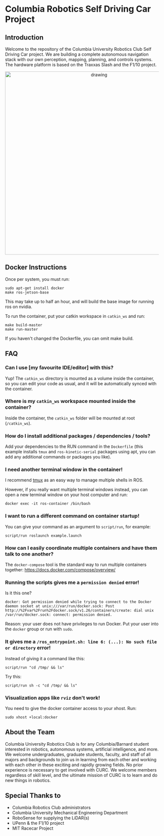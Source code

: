 # Columbia Robotics Self Driving Car Project

## Introduction 

Welcome to the repository of the Columbia University Robotics Club Self Driving Car project. We are building a complete
autonomous navigation stack with our own perception, mapping, planning, and controls systems. The hardware platform is
based on the Traxxas Slash and the F1/10 project. 

<center>
<img src="docs/media/car.png" alt="drawing" width="600"/>
</center>

## Docker Instructions

Once per system, you must run:

```
sudo apt-get install docker
make ros-jetson-base
```

This may take up to half an hour, and will build the base image for running ros on nvidia.

To run the container, put your catkin workspace in `catkin_ws` and run:

```
make build-master
make run-master
```

If you haven't changed the Dockerfile, you can omit make build.

## FAQ

### Can I use [my favourite IDE/editor] with this?

Yup! The `catkin_ws` directory is mounted as a volume inside the container, so you can edit your code as usual, and it will be automatically synced with the container.

### Where is my `catkin_ws` workspace mounted inside the container?

Inside the container, the `catkin_ws` folder will be mounted at root (`/catkin_ws`). 

### How do I install additional packages / dependencies / tools?

Add your dependencies to the RUN command in the `Dockerfile` (this example installs `tmux` and `ros-kinetic-serial` packages using apt, you can add any additional commands or packages you like).

### I need another terminal window in the container!

I recommend [tmux](https://robots.thoughtbot.com/a-tmux-crash-course) as an easy way to manage multiple shells in ROS.

However, if you really want multiple terminal windows instead, you can open a new terminal window on your host computer and run:

```
docker exec -it ros-container /bin/bash
```

### I want to run a different command on container startup!

You can give your command as an argument to `script/run`, for example:

```
script/run roslaunch example.launch
```

### How can I easily coordinate multiple containers and have them talk to one another?

The `docker-compose` tool is the standard way to run multiple containers together: https://docs.docker.com/compose/overview/

### Running the scripts gives me a `permission denied` error!

Is it this one?

```
docker: Got permission denied while trying to connect to the Docker daemon socket at unix:///var/run/docker.sock: Post http://%2Fvar%2Frun%2Fdocker.sock/v1.26/containers/create: dial unix /var/run/docker.sock: connect: permission denied.
```

Reason: your user does not have privileges to run Docker. Put your user into the `docker` group or run with `sudo`.

### It gives me a `/ros_entrypoint.sh: line 6: (...): No such file or directory` error!

Instead of giving it a command like this:

```
script/run "cd /tmp/ && ls"
```

Try this:

```
script/run sh -c "cd /tmp/ && ls"
```

### Visualization apps like `rviz` don't work!

You need to give the docker container access to your xhost. Run:

```
sudo xhost +local:docker
```

## About the Team

Columbia University Robotics Club is for any Columbia/Barnard student interested in robotics, autonomous systems, 
artificial intelligence, and more. We welcome undergraduates, graduate students, faculty, and staff of all majors and 
backgrounds to join us in learning from each other and working with each other in these exciting and rapidly growing 
fields. No prior experience is necessary to get involved with CURC. We welcome members regardless of skill level, 
and the ultimate mission of CURC is to learn and do new things in robotics.

## Special Thanks to

- Columbia Robotics Club administrators
- Columbia University Mechanical Engineering Department
- RoboSense for supplying the LiDAR(s)
- UPenn & the F1/10 project
- MIT Racecar Project
